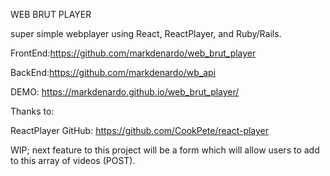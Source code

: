 WEB BRUT PLAYER

super simple webplayer using React, ReactPlayer, and Ruby/Rails.

FrontEnd:https://github.com/markdenardo/web_brut_player

BackEnd:https://github.com/markdenardo/wb_api

DEMO: https://markdenardo.github.io/web_brut_player/

Thanks to:

ReactPlayer GitHub: https://github.com/CookPete/react-player

WIP; next feature to this project will be a form which will allow users to add to this array of videos (POST).
